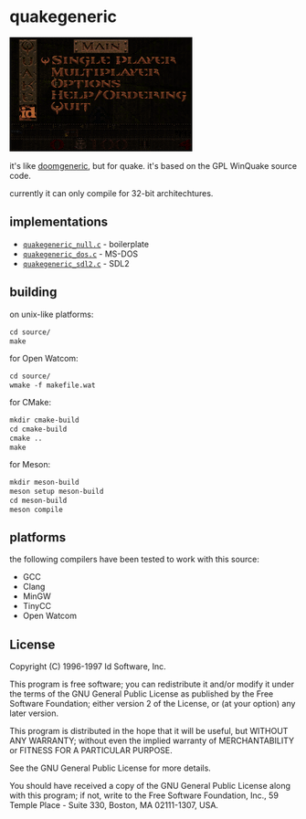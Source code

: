 # quakegeneric

![a low-resolution screenshot of quake](./.github/quakegeneric.png)

it's like [doomgeneric](https://github.com/ozkl/doomgeneric), but for quake. it's based on the GPL WinQuake source code.

currently it can only compile for 32-bit architechtures.

## implementations

- [`quakegeneric_null.c`](./source/quakegeneric_null.c) - boilerplate
- [`quakegeneric_dos.c`](./source/quakegeneric_dos.c) - MS-DOS
- [`quakegeneric_sdl2.c`](./source/quakegeneric_sdl2.c) - SDL2

## building

on unix-like platforms:

```
cd source/
make
```

for Open Watcom:

```
cd source/
wmake -f makefile.wat
```

for CMake:

```
mkdir cmake-build
cd cmake-build
cmake ..
make
```

for Meson:

```
mkdir meson-build
meson setup meson-build
cd meson-build
meson compile
```

## platforms

the following compilers have been tested to work with this source:

- GCC
- Clang
- MinGW
- TinyCC
- Open Watcom

## License

Copyright (C) 1996-1997 Id Software, Inc.

This program is free software; you can redistribute it and/or
modify it under the terms of the GNU General Public License
as published by the Free Software Foundation; either version 2
of the License, or (at your option) any later version.

This program is distributed in the hope that it will be useful,
but WITHOUT ANY WARRANTY; without even the implied warranty of
MERCHANTABILITY or FITNESS FOR A PARTICULAR PURPOSE.  

See the GNU General Public License for more details.

You should have received a copy of the GNU General Public License
along with this program; if not, write to the Free Software
Foundation, Inc., 59 Temple Place - Suite 330, Boston, MA  02111-1307, USA.
